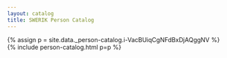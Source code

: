 ```yaml
---
layout: catalog
title: SWERIK Person Catalog
---
```

{% assign p = site.data._person-catalog.i-VacBUiqCgNFdBxDjAQggNV %}
{% include person-catalog.html p=p %}

